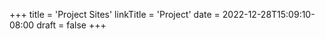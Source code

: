 +++
title = 'Project Sites'
linkTitle = 'Project'
date = 2022-12-28T15:09:10-08:00
draft = false
+++
